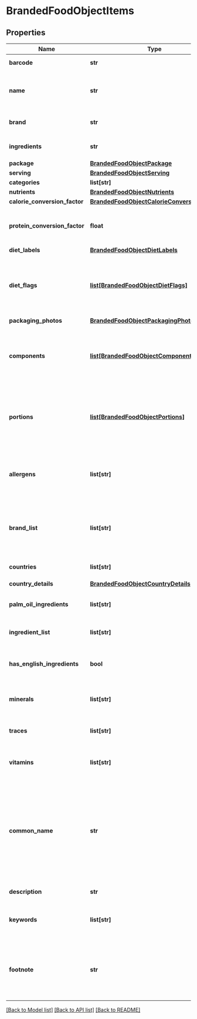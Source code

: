 # BrandedFoodObjectItems

## Properties
Name | Type | Description | Notes
------------ | ------------- | ------------- | -------------
**barcode** | **str** | EAN/UPC barcode | [optional] 
**name** | **str** | Item name as provided by brand owner or as shown on packaging | [optional] 
**brand** | **str** | The brand name that owns this item | [optional] 
**ingredients** | **str** | Ingredients in order of highest value to least | [optional] 
**package** | [**BrandedFoodObjectPackage**](BrandedFoodObjectPackage.md) |  | [optional] 
**serving** | [**BrandedFoodObjectServing**](BrandedFoodObjectServing.md) |  | [optional] 
**categories** | **list[str]** |  | [optional] 
**nutrients** | [**BrandedFoodObjectNutrients**](BrandedFoodObjectNutrients.md) |  | [optional] 
**calorie_conversion_factor** | [**BrandedFoodObjectCalorieConversionFactor**](BrandedFoodObjectCalorieConversionFactor.md) |  | [optional] 
**protein_conversion_factor** | **float** | The multiplication factor used to calculate protein from nitrogen | [optional] 
**diet_labels** | [**BrandedFoodObjectDietLabels**](BrandedFoodObjectDietLabels.md) |  | [optional] 
**diet_flags** | [**list[BrandedFoodObjectDietFlags]**](BrandedFoodObjectDietFlags.md) | An array of ingredient objects that were flagged while grading this item for compatibility with each diet | [optional] 
**packaging_photos** | [**BrandedFoodObjectPackagingPhotos**](BrandedFoodObjectPackagingPhotos.md) |  | [optional] 
**components** | [**list[BrandedFoodObjectComponents]**](BrandedFoodObjectComponents.md) | An array of objects containing the constituent parts of a food (e.g. bone is a component of meat) | [optional] 
**portions** | [**list[BrandedFoodObjectPortions]**](BrandedFoodObjectPortions.md) | An array of objects containing information on discrete amounts of a food found in this item | [optional] 
**allergens** | **list[str]** | An array of ingredients in this item that may cause allergic reactions in people | [optional] 
**brand_list** | **list[str]** | An array of brands we have associated with this item. Some items are sold by more than 1 brand. | [optional] 
**countries** | **list[str]** | An array of countries where this item is sold | [optional] 
**country_details** | [**BrandedFoodObjectCountryDetails**](BrandedFoodObjectCountryDetails.md) |  | [optional] 
**palm_oil_ingredients** | **list[str]** | An array of ingredients made from palm oil | [optional] 
**ingredient_list** | **list[str]** | An array of this item&#x27;s ingredients | [optional] 
**has_english_ingredients** | **bool** | A boolean indicating if we have English ingredients for this item | [optional] 
**minerals** | **list[str]** | An array of minerals that this item contains | [optional] 
**traces** | **list[str]** | An array of trace ingredients that may be found in this item | [optional] 
**vitamins** | **list[str]** | An array of vitamins that are found in this item | [optional] 
**common_name** | **str** | Common names associated with this item. These generally clarify what the item is (e.g. when the brand name is \&quot;BRAND&#x27;s Spicy Enchilada\&quot; the common name may be \&quot;Chicken enchilada\&quot;) | [optional] 
**description** | **str** | A description of this item | [optional] 
**keywords** | **list[str]** | An array of keywords that can be used to describe this item | [optional] 
**footnote** | **str** | Comments on any unusual aspects of this item. Examples might include unusual aspects of the food overall. | [optional] 

[[Back to Model list]](../README.md#documentation-for-models) [[Back to API list]](../README.md#documentation-for-api-endpoints) [[Back to README]](../README.md)

